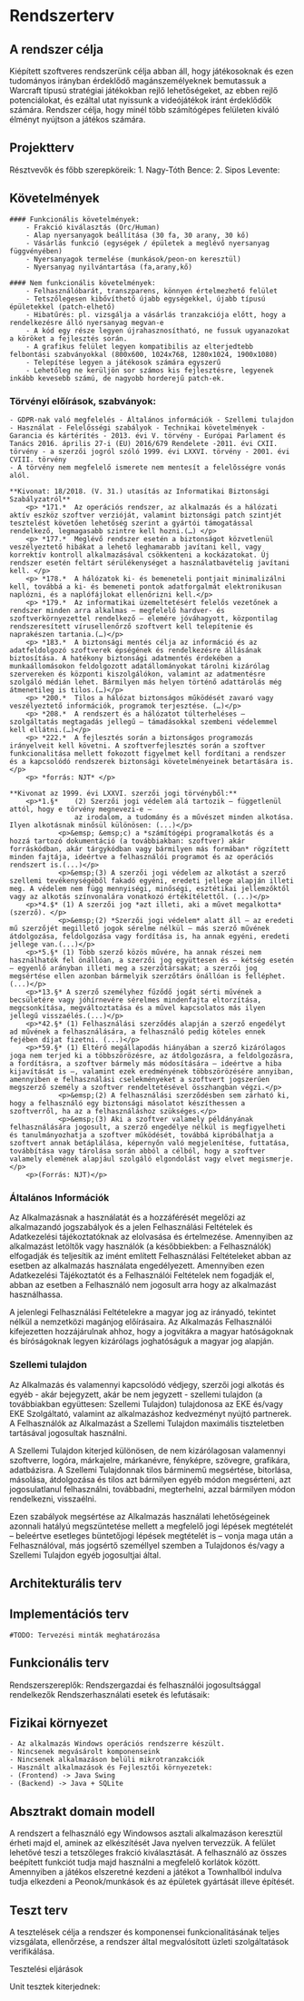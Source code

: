 # Rendszerterv

## A rendszer célja
Kiépített szoftveres rendszerünk célja abban áll, hogy játékosoknak és ezen tudományos irányban érdeklődő magánszemélyeknek bemutassuk a 
Warcraft típusú stratégiai játékokban rejlő lehetőségeket, az ebben rejlő potenciálokat, és ezáltal utat nyissunk a videójátékok iránt érdeklődők számára.
Rendszer célja, hogy minél több számítógépes felületen kiváló élményt nyújtson a játékos számára. 

## Projektterv
Résztvevők és főbb szerepköreik:
	1. Nagy-Tóth Bence:
	2. Sipos Levente: 


## Követelmények

	#### Funkcionális követelmények: 
		- Frakció kiválasztás (Orc/Human)
		- Alap nyersanyagok beállítása (30 fa, 30 arany, 30 kő)
		- Vásárlás funkció (egységek / épületek a meglévő nyersanyag függvényében)
		- Nyersanyagok termelése (munkások/peon-on keresztül)
		- Nyersanyag nyilvántartása (fa,arany,kő)
	
	#### Nem funkcionális követelmények: 
		- Felhasználóbarát, transzparens, könnyen értelmezhető felület
		- Tetszőlegesen kibővíthető újabb egységekkel, újabb típusú épületekkel (patch-elhető)
		- Hibatűrés: pl. vizsgálja a vásárlás tranzakciója előtt, hogy a rendelkezésre álló nyersanyag megvan-e
		- A kód egy része legyen újrahasznosítható, ne fussuk ugyanazokat a köröket a fejlesztés során.
		- A grafikus felület legyen kompatibilis az elterjedtebb felbontási szabványokkal (800x600, 1024x768, 1280x1024, 1900x1080)
		- Telepítése legyen a játékosok számára egyszerű
		- Lehetőleg ne kerüljön sor számos kis fejlesztésre, legyenek inkább kevesebb számú, de nagyobb horderejű patch-ek.
	
### Törvényi előírások, szabványok: 
	- GDPR-nak való megfelelés - Általános információk - Szellemi tulajdon - Használat - Felelősségi szabályok - Technikai követelmények - Garancia és kártérítés - 2013. évi V. törvény - Európai Parlament és Tanács 2016. április 27-i (EU) 2016/679 Rendelete -2011. évi CXII. törvény - a szerzői jogról szóló 1999. évi LXXVI. törvény - 2001. évi CVIII. törvény
	- A törvény nem megfelelő ismerete nem mentesít a felelõsségre vonás alól.

	**Kivonat: 18/2018. (V. 31.) utasítás az Informatikai Biztonsági Szabályzatról**
		<p>	*171.* 	Az operációs rendszer, az alkalmazás és a hálózati aktív eszköz szoftver verzióját, valamint biztonsági patch szintjét tesztelést követően lehetőség szerint a gyártói támogatással rendelkező, legmagasabb szintre kell hozni.(…) </p>
		<p>	*177.* 	Meglévő rendszer esetén a biztonságot közvetlenül veszélyeztető hibákat a lehető leghamarabb javítani kell, vagy korrektív kontroll alkalmazásával csökkenteni a kockázatokat. Új rendszer esetén feltárt sérülékenységet a használatbavételig javítani kell. </p>
		<p>	*178.* 	A hálózatok ki- és bemeneteli pontjait minimalizálni kell, továbbá a ki- és bemeneti pontok adatforgalmát elektronikusan naplózni, és a naplófájlokat ellenőrizni kell.</p>
		<p>	*179.* 	Az informatikai üzemeltetésért felelős vezetőnek a rendszer minden arra alkalmas – megfelelő hardver- és szoftverkörnyezettel rendelkező – elemére jóváhagyott, központilag rendszeresített vírusellenőrző szoftvert kell telepítenie és naprakészen tartania.(…)</p>
		<p>	*183.* 	A biztonsági mentés célja az információ és az adatfeldolgozó szoftverek épségének és rendelkezésre állásának biztosítása. A hatékony biztonsági adatmentés érdekében a munkaállomásokon feldolgozott adatállományokat tárolni kizárólag szervereken és központi kiszolgálókon, valamint az adatmentésre szolgáló médián lehet. Bármilyen más helyen történő adattárolás még átmenetileg is tilos.(…)</p>
		<p>	*200.* 	Tilos a hálózat biztonságos működését zavaró vagy veszélyeztető információk, programok terjesztése. (…)</p>
		<p>	*208.* 	A rendszert és a hálózatot túlterheléses – szolgáltatás megtagadás jellegű – támadásokkal szembeni védelemmel kell ellátni.(…)</p>
		<p>	*222.* 	A fejlesztés során a biztonságos programozás irányelveit kell követni. A szoftverfejlesztés során a szoftver funkcionalitása mellett fokozott figyelmet kell fordítani a rendszer és a kapcsolódó rendszerek biztonsági követelményeinek betartására is.</p>
		<p>	*forrás: NJT* </p>

	**Kivonat az 1999. évi LXXVI. szerzői jogi törvényből:**
		<p>*1.§* 	(2) Szerzői jogi védelem alá tartozik – függetlenül attól, hogy e törvény megnevezi-e – 
					az irodalom, a tudomány és a művészet minden alkotása. Ilyen alkotásnak minősül különösen: (...)</p>
				<p>&emsp; &emsp;c) a *számítógépi programalkotás és a hozzá tartozó dokumentáció (a továbbiakban: szoftver) akár forráskódban, akár tárgykódban vagy bármilyen más formában* rögzített minden fajtája, ideértve a felhasználói programot és az operációs rendszert is.(...)</p>
				<p>&emsp;(3) A szerzői jogi védelem az alkotást a szerző szellemi tevékenységéből fakadó egyéni, eredeti jellege alapján illeti meg. A védelem nem függ mennyiségi, minőségi, esztétikai jellemzőktől vagy az alkotás színvonalára vonatkozó értékítélettől. (...)</p>
		<p>*4.$* (1) A szerzői jog *azt illeti, aki a művet megalkotta* (szerző). </p>
				<p>&emsp;(2) *Szerzői jogi védelem* alatt áll – az eredeti mű szerzőjét megillető jogok sérelme nélkül – más szerző művének átdolgozása, feldolgozása vagy fordítása is, ha annak egyéni, eredeti jellege van.(...)</p>
		<p>*5.§* (1) Több szerző közös művére, ha annak részei nem használhatók fel önállóan, a szerzői jog együttesen és – kétség esetén – egyenlő arányban illeti meg a szerzőtársakat; a szerzői jog megsértése ellen azonban bármelyik szerzőtárs önállóan is felléphet. (...)</p>
		<p>*13.§* A szerző személyhez fűződő jogát sérti művének a becsületére vagy jóhírnevére sérelmes mindenfajta eltorzítása, megcsonkítása, megváltoztatása és a művel kapcsolatos más ilyen jellegű visszaélés.(...)</p>
		<p>*42.§* (1) Felhasználási szerződés alapján a szerző engedélyt ad művének a felhasználására, a felhasználó pedig köteles ennek fejében díjat fizetni. (...)</p>
		<p>*59.§* (1) Eltérő megállapodás hiányában a szerző kizárólagos joga nem terjed ki a többszörözésre, az átdolgozásra, a feldolgozásra, a fordításra, a szoftver bármely más módosítására – ideértve a hiba kijavítását is –, valamint ezek eredményének többszörözésére annyiban, amennyiben e felhasználási cselekményeket a szoftvert jogszerűen megszerző személy a szoftver rendeltetésével összhangban végzi.</p>
				<p>&emsp;(2) A felhasználási szerződésben sem zárható ki, hogy a felhasználó egy biztonsági másolatot készíthessen a szoftverről, ha az a felhasználáshoz szükséges.</p>
				<p>&emsp;(3) Aki a szoftver valamely példányának felhasználására jogosult, a szerző engedélye nélkül is megfigyelheti és tanulmányozhatja a szoftver működését, továbbá kipróbálhatja a szoftvert annak betáplálása, képernyőn való megjelenítése, futtatása, továbbítása vagy tárolása során abból a célból, hogy a szoftver valamely elemének alapjául szolgáló elgondolást vagy elvet megismerje.</p>
		<p>(Forrás: NJT)</p>

### Általános Információk

Az Alkalmazásnak a használatát és a hozzáférését megelőzi az alkalmazandó jogszabályok és a jelen Felhasználási Feltételek
és Adatkezelési tájékoztatóknak az elolvasása és értelmezése. Amennyiben az alkalmazást letöltők vagy használók (a későbbiekben: a Felhasználók)
elfogadják és teljesítik az imént említett Felhasználási Feltételeket abban az esetben az alkalmazás használata engedélyezett. Amennyiben ezen
Adatkezelési Tájékoztatót és a Felhasználói Feltételek nem fogadják el, abban az esetben a Felhasználó nem jogosult arra hogy az alkalmazást használhassa.

A jelenlegi Felhasználási Feltételekre a magyar jog az irányadó, tekintet nélkül a nemzetközi magánjog előírásaira. Az Alkalmazás Felhasználói
kifejezetten hozzájárulnak ahhoz, hogy a jogvitákra a magyar hatóságoknak és bíróságoknak legyen kizárólags joghatóságuk a magyar jog alapján.

### Szellemi tulajdon

Az Alkalmazás és valamennyi kapcsolódó védjegy, szerzői jogi alkotás és egyéb - akár bejegyzett, akár be nem jegyzett - szellemi tulajdon
(a továbbiakban együttesen: Szellemi Tulajdon) tulajdonosa az EKE és/vagy EKE Szolgáltató, valamint az alkalmazáshoz kedvezményt nyújtó
partnerek. A Felhasználók az Alkalmazást a Szellemi Tulajdon maximális tiszteletben tartásával jogosultak használni. 

A Szellemi Tulajdon kiterjed különösen, de nem kizárólagosan valamennyi szoftverre, logóra, márkajelre, márkanévre, fényképre, szövegre, grafikára, adatbázisra.
A Szellemi Tulajdonnak tilos bárminemű megsértése, bitorlása, másolása, átdolgozása és tilos azt bármilyen egyéb módon megsérteni,
azt jogosulatlanul felhasználni, továbbadni, megterhelni, azzal bármilyen módon rendelkezni, visszaélni. 

Ezen szabályok megsértése az Alkalmazás használati lehetőségeinek azonnali hatályú megszüntetése mellett a megfelelő jogi lépések megtételét
– beleértve esetleges büntetőjogi lépések megtételét is – vonja maga után a Felhasználóval, más jogsértő személlyel szemben a Tulajdonos és/vagy a 
Szellemi Tulajdon egyéb jogosultjai által.


## Architekturális terv



## Implementációs terv
	#TODO: Tervezési minták meghatározása

## Funkcionális terv
Rendszerszereplők: Rendszergazdai és felhasználói jogosultsággal rendelkezők
Rendszerhasználati esetek és lefutásaik:

## Fizikai környezet

	- Az alkalmazás Windows operációs rendszerre készült.
	- Nincsenek megvásárolt komponenseink
	- Nincsenek alkalmazáson belüli mikrotranzakciók
	- Használt alkalmazások és Fejlesztői környezetek:
	- (Frontend) -> Java Swing
	- (Backend) -> Java + SQLite


## Absztrakt domain modell

A rendszert a felhasználó egy Windowsos asztali alkalmazáson keresztül érheti majd el, aminek az elkészítését Java nyelven tervezzük. A felület lehetővé
teszi a tetszőleges frakció kiválasztását. A felhasználó az összes beépített funkciót tudja majd használni a megfelelő korlátok között.
Amennyiben a játékos elszeretné kezdeni a játékot a Townhallból indulva tudja elkezdeni a Peonok/munkások és az épületek gyártását illeve építését.


## Teszt terv

A tesztelések célja a rendszer és komponensei funkcionalitásának teljes vizsgálata, ellenőrzése, a rendszer által megvalósított üzleti szolgáltatások verifikálása.

Tesztelési eljárások

Unit tesztek kiterjednek: 


